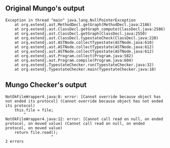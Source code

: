 ## Original Mungo's output

```
Exception in thread "main" java.lang.NullPointerException
	at org.extendj.ast.MethodDecl.getGraph(MethodDecl.java:2186)
	at org.extendj.ast.ClassDecl.getGraph_compute(ClassDecl.java:2586)
	at org.extendj.ast.ClassDecl.getGraph(ClassDecl.java:2550)
	at org.extendj.ast.ClassDecl.typestateCheck(ClassDecl.java:220)
	at org.extendj.ast.ASTNode.collectTypestate(ASTNode.java:610)
	at org.extendj.ast.ASTNode.collectTypestate(ASTNode.java:612)
	at org.extendj.ast.ASTNode.collectTypestate(ASTNode.java:612)
	at org.extendj.ast.Program.collect(Program.java:582)
	at org.extendj.ast.Program.compile(Program.java:604)
	at org.extendj.TypestateChecker.run(TypestateChecker.java:32)
	at org.extendj.TypestateChecker.main(TypestateChecker.java:18)```

## Mungo Checker's output

```
NotOkFileWrapper4.java:8: error: [Cannot override because object has not ended its protocol] (Cannot override because object has not ended its protocol)
    this.file = file;
        ^
NotOkFileWrapper4.java:12: error: [Cannot call read on null, on ended protocol, on moved value] (Cannot call read on null, on ended protocol, on moved value)
    return file.read();
                    ^
2 errors```
